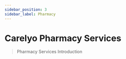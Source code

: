 ```yaml
---
sidebar_position: 3
sidebar_label: Pharmacy
---
```

# Carelyo Pharmacy Services

> Pharmacy Services Introduction
